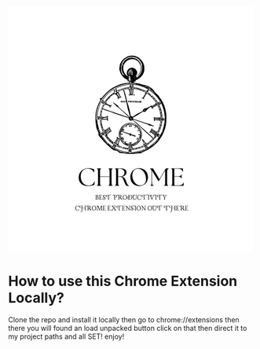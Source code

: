 <img src="./icon.png">

<h1>How to use this Chrome Extension Locally?</h1>

<p>Clone the repo and install it locally then go to chrome://extensions then there you will found 
  an load unpacked button click on that then direct it to my project paths and all SET! enjoy!</p>